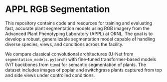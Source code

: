 # APPL RGB Segmentation

This repository contains code and resources for training and evaluating fast, accurate plant segmentation models using RGB imagery from the Advanced Plant Phenotyping Laboratory (APPL) at ORNL. The goal is to develop a robust, generalizable segmentation model capable of handling diverse species, views, and conditions across the facility.

We compare classical convolutional architectures (U-Net from `segmentation_models.pytorch`) with fine-tuned transformer-based models (ViT backbones from `timm`) for semantic segmentation of plants. The dataset includes images of poplar and switchgrass plants captured from top and side views under controlled conditions.
